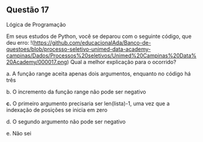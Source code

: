 

## Questão 17
Lógica de Programação

Em seus estudos de Python, você se deparou com o seguinte código, que deu erro:
!(https://github.com/educacionalAda/Banco-de-questoes/blob/processo-seletivo-unimed-data-academy-campinas/Dados/Processos%20seletivos/Unimed%20Campinas%20Data%20Academy/000017.png)
Qual a melhor explicação para o ocorrido?

a. A função range aceita apenas dois argumentos, enquanto no código há três

b. O incremento da função range não pode ser negativo

**c.** O primeiro argumento precisaria ser len(lista)-1, uma vez que a indexação de posições se inicia em zero

d. O segundo argumento não pode ser negativo

e. Não sei



